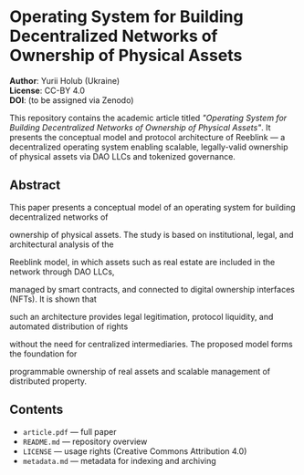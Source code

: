 # Operating System for Building Decentralized Networks of Ownership of Physical Assets

**Author**: Yurii Holub (Ukraine)  
**License**: CC-BY 4.0  
**DOI**: (to be assigned via Zenodo)  

This repository contains the academic article titled *"Operating System for Building Decentralized Networks of Ownership of Physical Assets"*. It presents the conceptual model and protocol architecture of Reeblink — a decentralized operating system enabling scalable, legally-valid ownership of physical assets via DAO LLCs and tokenized governance.

## Abstract
This paper presents a conceptual model of an operating system for building decentralized networks of

ownership of physical assets. The study is based on institutional, legal, and architectural analysis of the

Reeblink model, in which assets such as real estate are included in the network through DAO LLCs,

managed by smart contracts, and connected to digital ownership interfaces (NFTs). It is shown that

such an architecture provides legal legitimation, protocol liquidity, and automated distribution of rights

without the need for centralized intermediaries. The proposed model forms the foundation for

programmable ownership of real assets and scalable management of distributed property.

## Contents
- `article.pdf` — full paper
- `README.md` — repository overview
- `LICENSE` — usage rights (Creative Commons Attribution 4.0)
- `metadata.md` — metadata for indexing and archiving
